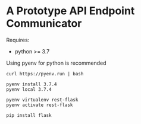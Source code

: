 # A Prototype API Endpoint Communicator

Requires:
- python >= 3.7

Using pyenv for python is recommended
```
curl https://pyenv.run | bash

pyenv install 3.7.4
pyenv local 3.7.4

pyenv virtualenv rest-flask
pyenv activate rest-flask

pip install flask
```



